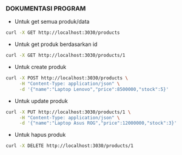 ### DOKUMENTASI PROGRAM

- Untuk get semua produk/data
```bash
curl -X GET http://localhost:3030/products
```

- Untuk get produk berdasarkan id
```bash
curl -X GET http://localhost:3030/products/1
```

- Untuk create produk
```bash
curl -X POST http://localhost:3030/products \
     -H "Content-Type: application/json" \
     -d '{"name":"Laptop Lenovo","price":8500000,"stock":5}'
```

- Untuk update produk
```bash
curl -X PUT http://localhost:3030/products/1 \
     -H "Content-Type: application/json" \
     -d '{"name":"Laptop Asus ROG","price":12000000,"stock":3}'
```

- Untuk hapus produk
```bash
curl -X DELETE http://localhost:3030/products/1
```
